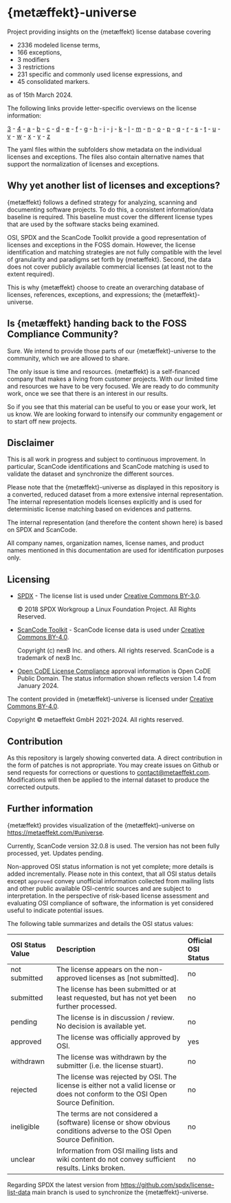 # {metæffekt}-universe
Project providing insights on the {metæffekt} license database covering

* 2336 modeled license terms,
* 166 exceptions,
* 3 modifiers
* 3 restrictions
* 231 specific and commonly used license expressions, and
* 45 consolidated markers.

as of 15th March 2024.

The following links provide letter-specific overviews on the license information:

[3](src/main/resources/ae-universe/[3]/README.md) -
[4](src/main/resources/ae-universe/[4]/README.md) -
[a](src/main/resources/ae-universe/[a]/README.md) -
[b](src/main/resources/ae-universe/[b]/README.md) -
[c](src/main/resources/ae-universe/[c]/README.md) -
[d](src/main/resources/ae-universe/[d]/README.md) -
[e](src/main/resources/ae-universe/[e]/README.md) -
[f](src/main/resources/ae-universe/[f]/README.md) -
[g](src/main/resources/ae-universe/[g]/README.md) -
[h](src/main/resources/ae-universe/[h]/README.md) -
[i](src/main/resources/ae-universe/[i]/README.md) -
[j](src/main/resources/ae-universe/[j]/README.md) -
[k](src/main/resources/ae-universe/[k]/README.md) -
[l](src/main/resources/ae-universe/[l]/README.md) -
[m](src/main/resources/ae-universe/[m]/README.md) -
[n](src/main/resources/ae-universe/[n]/README.md) -
[o](src/main/resources/ae-universe/[o]/README.md) -
[p](src/main/resources/ae-universe/[p]/README.md) -
[q](src/main/resources/ae-universe/[q]/README.md) -
[r](src/main/resources/ae-universe/[r]/README.md) -
[s](src/main/resources/ae-universe/[s]/README.md) -
[t](src/main/resources/ae-universe/[t]/README.md) -
[u](src/main/resources/ae-universe/[u]/README.md) -
[v](src/main/resources/ae-universe/[v]/README.md) -
[w](src/main/resources/ae-universe/[w]/README.md) -
[x](src/main/resources/ae-universe/[x]/README.md) -
[y](src/main/resources/ae-universe/[y]/README.md) -
[z](src/main/resources/ae-universe/[z]/README.md)

The yaml files within the subfolders show metadata on the individual licenses and exceptions.
The files also contain alternative names that support the normalization of licenses and exceptions.

## Why yet another list of licenses and exceptions?
{metæffekt} follows a defined strategy for analyzing, scanning and documenting software projects. To do this, a 
consistent information/data baseline is required. This baseline must cover the different license types that are used
by the software stacks being examined.

OSI, SPDX and the ScanCode Toolkit provide a good representation of licenses and exceptions in the FOSS domain. 
However, the license identification and matching strategies are not fully compatible with
the level of granularity and paradigms set forth by {metæffekt}. Second, the data does not cover publicly
available commercial licenses (at least not to the extent required).

This is why {metæffekt} choose to create an overarching database of licenses, 
references, exceptions, and expressions; the {metæffekt}-universe.

## Is {metæffekt} handing back to the FOSS Compliance Community?
Sure. We intend to provide those parts of our {metæffekt}-universe to the community, which we are allowed to share.

The only issue is time and resources. {metæffekt} is a self-financed company that makes a
living from customer projects. With our limited time and resources we have to be very focused. 
We are ready to do community work, once we see that there is an interest in our results.

So if you see that this material can be useful to you or ease your work, let us know. We are looking forward to
intensify our community engagement or to start off new projects.

## Disclaimer

This is all work in progress and subject to continuous improvement. In particular, ScanCode identifications and
ScanCode matching is used to validate the dataset and synchronize the different sources.

Please note that the {metæffekt}-universe as displayed in this repository is a converted, reduced
dataset from a more extensive internal representation. The internal representation models licenses
explicitly and is used for deterministic license matching based on evidences and patterns.

The internal representation (and therefore the content shown here) is based on SPDX and ScanCode.

All company names, organization names, license names, and product names mentioned in this documentation
are used for identification purposes only.

## Licensing

- [SPDX](https://spdx.org/licenses/) - The license list is used under 
  [Creative Commons BY-3.0](http://spdx.org/licenses/CC-BY-3.0).
  
  © 2018 SPDX Workgroup a Linux Foundation Project. All Rights Reserved.

- [ScanCode Toolkit](https://github.com/nexB/scancode-toolkit) - ScanCode license data is used under 
  [Creative Commons BY-4.0](https://github.com/nexB/scancode-toolkit/blob/develop/cc-by-4.0.LICENSE).

  Copyright (c) nexB Inc. and others. All rights reserved.
  ScanCode is a trademark of nexB Inc.

- [Open CoDE License Compliance](https://wikijs.opencode.de/de/Hilfestellungen_und_Richtlinien/Lizenzcompliance) 
  approval information is Open CoDE Public Domain. The status information shown reflects version 1.4 from
  January 2024.

The content provided in {metæffekt}-universe is licensed under [Creative Commons BY-4.0](LICENSE).

Copyright © metaeffekt GmbH 2021-2024. All rights reserved.

## Contribution
As this repository is largely showing converted data. A direct contribution in the form of patches is
not appropriate. You may create issues on Github or send requests for corrections or questions 
to [contact@metaeffekt.com](mailto:contact@metaeffekt.com). Modifications will then be applied to the 
internal dataset to produce the corrected outputs.

## Further information
{metæffekt} provides visualization of the {metæffekt}-universe on https://metaeffekt.com/#universe.

Currently, ScanCode version 32.0.8 is used. The version has not been fully processed, yet. Updates pending.

Non-approved OSI status information is not yet complete; more details is added incrementally.
Please note in this context, that all OSI status details except `approved` convey unofficial information collected
from mailing lists and other public available OSI-centric sources and are subject to interpretation. In the perspective
of risk-based license assessment and evaluating OSI compliance of software, the information is yet considered useful to
indicate potential issues. 

The following table summarizes and details the OSI status values:

| OSI Status Value | Description                                                                                                                       | Official OSI Status |
|:-----------------|:----------------------------------------------------------------------------------------------------------------------------------|:--------------------|
| not submitted    | The license appears on the non-approved licenses as [not submitted].                                                              | no                  |
| submitted        | The license has been submitted or at least requested, but has not yet been further processed.                                     | no                  |
| pending          | The license is in discussion / review. No decision is available yet.                                                              | no                  |
| approved         | The license was officially approved by OSI.                                                                                       | yes                 |
| withdrawn        | The license was withdrawn by the submitter (i.e. the license stuart).                                                             | no                  |
| rejected         | The license was rejected by OSI. The license is either not a valid license or does not conform to the OSI Open Source Definition. | no                  |
| ineligible       | The terms are not considered a (software) license or show obvious conditions adverse to the OSI Open Source Definition.           | no                  |
| unclear          | Information from OSI mailing lists and wiki content do not convey sufficient results. Links broken.                               | no                  |

Regarding SPDX the latest version from https://github.com/spdx/license-list-data
main branch is used to synchronize the {metæffekt}-universe.
